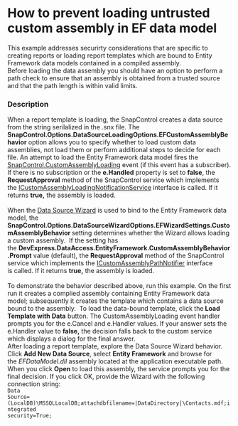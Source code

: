 # How to prevent loading untrusted custom assembly in EF data model


This example addresses securirty considerations that are specific to creating reports or loading report templates which are bound to Entity Framework data models contained in a compiled assembly.<br>Before loading the data assembly you should have an option to perform a path check to ensure that an assembly is obtained from a trusted source and that the path length is within valid limits.


<h3>Description</h3>

When a report template is loading, the SnapControl creates a data source from the string serilalized in the .snx file. The <strong>SnapControl.Options.DataSourceLoadingOptions.EFCustomAssemblyBehavior</strong> option allows you to specify whether to load custom data assemblies, not load them or perform additional steps to decide for each file. An attempt to load the Entity Framework data model fires the <a href="http://help.devexpress.com/#WindowsForms/DevExpressSnapSnapControl_CustomAssemblyLoadingtopic">SnapControl.CustomAssemblyLoading</a>&nbsp;event (if this event has a subscriber). If there is no subscription or the <strong>e.Handled</strong>&nbsp;property is set to <strong>false</strong>, the <strong>RequestApproval</strong>&nbsp;method of the SnapControl service which implements the&nbsp;<a href="http://help.devexpress.com/#WindowsForms/clsDevExpressSnapCoreServicesICustomAssemblyLoadingNotificationServicetopic">ICustomAssemblyLoadingNotificationService</a>&nbsp;interface is&nbsp;called. If it returns <strong>true,</strong> the assembly is loaded.<br>&nbsp;<br>When the <a href="https://documentation.devexpress.com/#WindowsForms/CustomDocument15603">Data Source Wizard</a> is used to bind to the&nbsp;Entity Framework data model, the <strong>SnapControl.Options.DataSourceWizardOptions.EFWizardSettings.CustomAssemblyBehavior&nbsp;</strong>setting determines whether the Wizard allows loading a custom assembly. &nbsp;If the setting has the&nbsp;<strong>DevExpress.DataAccess.EntityFramework.CustomAssemblyBehavior.Prompt</strong> value (default), the&nbsp;<strong>RequestApproval</strong>&nbsp;method of the SnapControl service which implements the&nbsp;<a href="http://help.devexpress.com/#WindowsForms/clsDevExpressDataAccessUIWizardServicesICustomAssemblyPathNotifiertopic">ICustomAssemblyPathNotifier</a>&nbsp;interface is&nbsp;called. If it returns <strong>true,</strong> the assembly is loaded.<br><br>To demonstrate the behavior described above, run this example. On the first run it creates a complied assembly containing Entity Framework data model; subsequently it creates the template which contains&nbsp;a data source bound to the assembly. &nbsp;To load the data-bound template, click the<strong> Load Template with Data</strong> button. The&nbsp;CustomAssemblyLoading&nbsp;event handler prompts you for the e.Cancel and e.Handler values. If your answer sets the e.Handler value to&nbsp;<strong>false,</strong>&nbsp;the decision falls back to the custom service which displays a dialog&nbsp;for the final answer.<br>After loading a report template, explore the Data Source Wizard behavior. Click <strong>Add New Data Source</strong>, select <strong>Entity Framework</strong> and&nbsp;browse for the&nbsp;<em>EFDataModel.dll</em> assembly located at the application executable path. When you click <strong>Open</strong> to load this assembly, the service prompts you for the final decision. If you click OK, provide the Wizard with the following connection string:<br>
<code lang="cs">Data Source=(LocalDB)\MSSQLLocalDB;attachdbfilename=|DataDirectory|\Contacts.mdf;integrated security=True;</code>

<br/>


